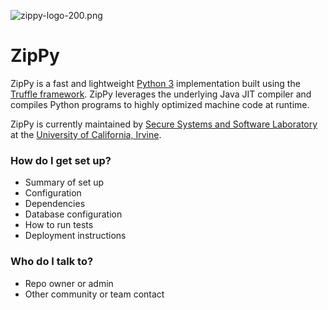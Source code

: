 ![zippy-logo-200.png](https://bitbucket.org/repo/o5E6dr/images/295604816-zippy-logo-200.png)
# ZipPy #

ZipPy is a fast and lightweight [Python 3](https://www.python.org/) implementation built using the [Truffle framework](http://openjdk.java.net/projects/graal/). ZipPy leverages the underlying Java JIT compiler and compiles Python programs to highly optimized machine code at runtime.

ZipPy is currently maintained by [Secure Systems and Software Laboratory](https://ssllab.org) at the ​[University of California, Irvine](http://www.uci.edu/).

### How do I get set up? ###

* Summary of set up
* Configuration
* Dependencies
* Database configuration
* How to run tests
* Deployment instructions


### Who do I talk to? ###

* Repo owner or admin
* Other community or team contact